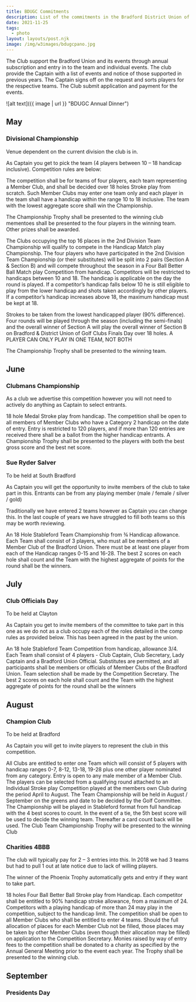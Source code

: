 ```yaml
---
title: BDUGC Commitments
description: List of the commitments in the Bradford District Union of Golf Clubs
date: 2021-11-25
tags:
  - photo
layout: layouts/post.njk
image: /img/w3images/bdugcpano.jpg
---
```


The Club support the Bradford Union and its events through annual subscription and entry in to the team and individual events.  The club provide the Captain with a list of events and notice of those supported in previous years.  The Captain signs off on the request and sorts players for the respective teams.  The Club submit application and payment for the events.

![alt text]({{ image | url }} "BDUGC Annual Dinner")

<h2>May</h2>

### Divisional Championship
Venue dependent on the current division the club is in.

As Captain you get to pick the team (4 players between 10 – 18 handicap inclusive). Competition rules are below:

The competition shall be for teams of four players, each team representing a Member Club, and shall be decided over 18 holes Stroke play from scratch.  Such Member Clubs may enter one team only and each player in the team shall have a handicap within the range 10 to 18 inclusive. The team with the lowest aggregate score shall win the Championship.

The Championship Trophy shall be presented to the winning club mementoes shall be presented to the four players in the winning team. Other prizes shall be awarded.

The Clubs occupying the top 16 places in the 2nd Division Team Championship will qualify to compete in the Handicap Match play Championship. The four players who have participated in the 2nd Division Team Championship (or their substitutes) will be split into 2 pairs (Section A & Section B) and will compete throughout the season in a Four Ball Better Ball Match play Competition from handicap. Competitors will be restricted to handicaps between 10 and 18. The handicap is applicable on the day the round is played. If a competitor’s handicap falls below 10 he is still eligible to play from the lower handicap and shots taken accordingly by other players. If a competitor’s handicap increases above 18, the maximum handicap must be kept at 18.

Strokes to be taken from the lowest handicapped player (90% difference). Four rounds will be played through the season (including the semi-finals) and the overall winner of Section A will play the overall winner of Section B on Bradford & District Union of Golf Clubs Finals Day over 18 holes. A PLAYER CAN ONLY PLAY IN ONE TEAM, NOT BOTH

The Championship Trophy shall be presented to the winning team.

## June
### Clubmans Championship
As a club we advertise this competition however you will not need to actively do anything as Captain to select entrants.

18 hole Medal Stroke play from handicap.  The competition shall be open to all members of Member Clubs who have a Category 2 handicap on the date of entry.  Entry is restricted to 120 players, and if more than 120 entries are received there shall be a ballot from the higher handicap entrants. A Championship Trophy shall be presented to the players with both the best gross score and the best net score.

### Sue Ryder Salver

To be held at South Bradford

As Captain you will get the opportunity to invite members of the club to take part in this. Entrants can be from any playing member (male / female / silver / gold)

Traditionally we have entered 2 teams however as Captain you can change this. In the last couple of years we have struggled to fill both teams so this may be worth reviewing.

An 18 Hole Stableford Team Championship from ¾ Handicap allowance.  Each Team shall consist of 3 players, who must all be members of a Member Club of the Bradford Union.  There must be at least one player from each of the Handicap ranges 0-15 and 16-28.
The best 2 scores on each hole shall count and the Team with the highest aggregate of points for the round shall be the winners.

## July
### Club Officials Day

To be held at Clayton

As Captain you get to invite members of the committee to take part in this one as we do not as a club occupy each of the roles detailed in the comp rules as provided below. This has been agreed in the past by the union.

An 18 hole Stableford Team Competition from handicap, allowance 3/4.  Each Team shall consist of 4 players - Club Captain, Club Secretary, Lady Captain and a Bradford Union Official.  Substitutes are permitted, and all participants shall be members or officials of Member Clubs of the Bradford Union.  Team selection shall be made by the Competition Secretary.  The best 2 scores on each hole shall count and the Team with the highest aggregate of points for the round shall be the winners

## August
### Champion Club
To be held at Bradford

As Captain you will get to invite players to represent the club in this competition.

All Clubs are entitled to enter one Team which will consist of 5 players with handicap ranges 0-7, 8-12, 13-18, 19-28 plus one other player nominated from any category. Entry is open to any male member of a Member Club. The players can be selected from a qualifying round attached to an Individual Stroke play Competition played at the members own Club during the period April to August.
The Team Championship will be held in August / September on the greens and date to be decided by the Golf Committee. The Championship will be played in Stableford format from full handicap with the 4 best scores to count. In the event of a tie, the 5th best score will be used to decide the winning team. Thereafter a card count back will be used.
The Club Team Championship Trophy will be presented to the winning Club

### Charities 4BBB
The club will typically pay for 2 – 3 entries into this. In 2018 we had 3 teams but had to pull 1 out at late notice due to lack of willing players.

The winner of the Phoenix Trophy automatically gets and entry if they want to take part.

18 holes Four Ball Better Ball Stroke play from Handicap.  Each competitor shall be entitled to 90% handicap stroke allowance, from a maximum of 24.  Competitors with a playing handicap of more than 24 may play in the competition, subject to the handicap limit.
The competition shall be open to all Member Clubs who shall be entitled to enter 4 teams. Should the full allocation of places for each Member Club not be filled, those places may be taken by other Member Clubs (even though their allocation may be filled) on application to the Competition Secretary. Monies raised by way of entry fees to the competition shall be donated to a charity as specified by the Annual General Meeting prior to the event each year.
The Trophy shall be presented to the winning club.

## September
### Presidents Day
